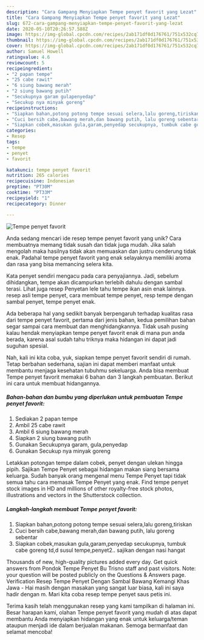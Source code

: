 ```yaml
---
description: "Cara Gampang Menyiapkan Tempe penyet favorit yang Lezat"
title: "Cara Gampang Menyiapkan Tempe penyet favorit yang Lezat"
slug: 672-cara-gampang-menyiapkan-tempe-penyet-favorit-yang-lezat
date: 2020-05-10T20:26:57.588Z
image: https://img-global.cpcdn.com/recipes/2ab171df0d176761/751x532cq70/tempe-penyet-favorit-foto-resep-utama.jpg
thumbnail: https://img-global.cpcdn.com/recipes/2ab171df0d176761/751x532cq70/tempe-penyet-favorit-foto-resep-utama.jpg
cover: https://img-global.cpcdn.com/recipes/2ab171df0d176761/751x532cq70/tempe-penyet-favorit-foto-resep-utama.jpg
author: Samuel Howell
ratingvalue: 4.6
reviewcount: 5
recipeingredient:
- "2 papan tempe"
- "25 cabe rawit"
- "6 siung bawang merah"
- "2 siung bawang putih"
- "Secukupnya garam gulapenyedap"
- "Secukup nya minyak goreng"
recipeinstructions:
- "Siapkan bahan,potong potong tempe sesuai selera,lalu goreng,tiriskan"
- "Cuci bersih cabe,bawang merah,dan bawang putih, lalu goreng sebentar"
- "Siapkan cobek,masukan gula,garam,penyedap secukupnya, tumbuk cabe goreng td,d susul tempe,penyet2.. sajikan dengan nasi hangat"
categories:
- Resep
tags:
- tempe
- penyet
- favorit

katakunci: tempe penyet favorit 
nutrition: 265 calories
recipecuisine: Indonesian
preptime: "PT30M"
cooktime: "PT33M"
recipeyield: "1"
recipecategory: Dinner

---
```



![Tempe penyet favorit](https://img-global.cpcdn.com/recipes/2ab171df0d176761/751x532cq70/tempe-penyet-favorit-foto-resep-utama.jpg)

Anda sedang mencari ide resep tempe penyet favorit yang unik? Cara membuatnya memang tidak susah dan tidak juga mudah. Jika salah mengolah maka hasilnya tidak akan memuaskan dan justru cenderung tidak enak. Padahal tempe penyet favorit yang enak selayaknya memiliki aroma dan rasa yang bisa memancing selera kita.

Kata penyet sendiri mengacu pada cara penyajiannya. Jadi, sebelum dihidangkan, tempe akan dicampurkan terlebih dahulu dengan sambal terasi. Lihat juga resep Penyetan lele tahu tempe ikan asin enak lainnya. resep asli tempe penyet, cara membuat tempe penyet, resp tempe dengan sambal penyet, tempe penyet enak.

Ada beberapa hal yang sedikit banyak berpengaruh terhadap kualitas rasa dari tempe penyet favorit, pertama dari jenis bahan, kedua pemilihan bahan segar sampai cara membuat dan menghidangkannya. Tidak usah pusing kalau hendak menyiapkan tempe penyet favorit enak di mana pun anda berada, karena asal sudah tahu triknya maka hidangan ini dapat jadi suguhan spesial.


Nah, kali ini kita coba, yuk, siapkan tempe penyet favorit sendiri di rumah. Tetap berbahan sederhana, sajian ini dapat memberi manfaat untuk membantu menjaga kesehatan tubuhmu sekeluarga. Anda bisa membuat Tempe penyet favorit memakai 6 bahan dan 3 langkah pembuatan. Berikut ini cara untuk membuat hidangannya.

<!--inarticleads1-->

##### Bahan-bahan dan bumbu yang diperlukan untuk pembuatan Tempe penyet favorit:

1. Sediakan 2 papan tempe
1. Ambil 25 cabe rawit
1. Ambil 6 siung bawang merah
1. Siapkan 2 siung bawang putih
1. Gunakan Secukupnya garam, gula,penyedap
1. Gunakan Secukup nya minyak goreng


Letakkan potongan tempe dalam cobek, penyet dengan ulekan hingga pipih. Sajikan Tempe Penyet sebagai hidangan makan siang bersama keluarga. Sudah banyak orang mengenal menu Tempe Penyet tapi tidak semua tahu cara memasak Tempe Penyet yang enak. Find tempe penyet stock images in HD and millions of other royalty-free stock photos, illustrations and vectors in the Shutterstock collection. 

<!--inarticleads2-->

##### Langkah-langkah membuat Tempe penyet favorit:

1. Siapkan bahan,potong potong tempe sesuai selera,lalu goreng,tiriskan
1. Cuci bersih cabe,bawang merah,dan bawang putih, lalu goreng sebentar
1. Siapkan cobek,masukan gula,garam,penyedap secukupnya, tumbuk cabe goreng td,d susul tempe,penyet2.. sajikan dengan nasi hangat


Thousands of new, high-quality pictures added every day. Get quick answers from Pondok Tempe Penyet Bu Trisno staff and past visitors. Note: your question will be posted publicly on the Questions &amp; Answers page. Verification Resep Tempe Penyet Dengan Sambal Bawang Kemangi Khas Jawa - Hai masih dengan masakan yang sangat luar biasa, kali ini saya hadir dengan m. Mari kita coba resep tempe penyet saus petis ini. 

Terima kasih telah menggunakan resep yang kami tampilkan di halaman ini. Besar harapan kami, olahan Tempe penyet favorit yang mudah di atas dapat membantu Anda menyiapkan hidangan yang enak untuk keluarga/teman ataupun menjadi ide dalam berjualan makanan. Semoga bermanfaat dan selamat mencoba!
